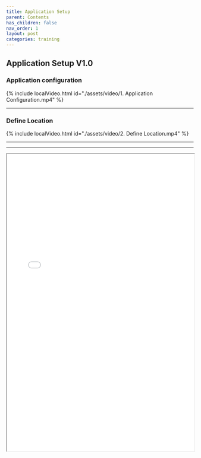 ```yaml
---
title: Application Setup
parent: Contents
has_children: false
nav_order: 1
layout: post
categories: training
---
```



## Application Setup V1.0
### Application configuration
{% include localVideo.html id="./assets/video/1. Application Configuration.mp4" %}

---

### Define Location

{% include localVideo.html id="./assets/video/2. Define Location.mp4" %}

---
---

<iframe width="100%" height="800" src="./assets/PETAL - Application Setup V3.1  -  Read-Only.pdf">
